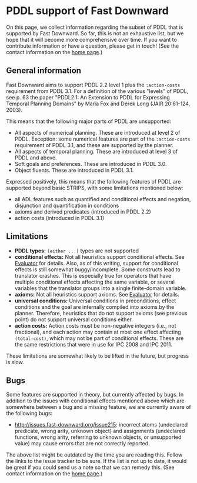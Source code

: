 # PDDL support of Fast Downward

On this page, we collect information regarding the subset of PDDL that
is supported by Fast Downward. So far, this is not an exhaustive list,
but we hope that it will become more comprehensive over time. If you
want to contribute information or have a question, please get in touch!
(See the contact information on the [home page](https://www.fast-downward.org).)

## General information

Fast Downward aims to support PDDL 2.2 level 1 plus the `:action-costs`
requirement from PDDL 3.1. For a definition of the various "levels" of
PDDL, see p. 63 the paper "PDDL2.1: An Extension to PDDL for Expressing
Temporal Planning Domains" by Maria Fox and Derek Long (JAIR 20:61-124,
2003).

This means that the following major parts of PDDL are unsupported:

-   All aspects of numerical planning. These are introduced at level 2
    of PDDL. Exception: some numerical features are part of the
    `:action-costs` requirement of PDDL 3.1, and these are supported by the
    planner.
-   All aspects of temporal planning. These are introduced at level 3 of
    PDDL and above.
-   Soft goals and preferences. These are introduced in PDDL 3.0.
-   Object fluents. These are introduced in PDDL 3.1.

Expressed positively, this means that the following features of PDDL are
supported beyond basic STRIPS, with some limitations mentioned below:

-   all ADL features such as quantified and conditional effects and
    negation, disjunction and quantification in conditions
-   axioms and derived predicates (introduced in PDDL 2.2)
-   action costs (introduced in PDDL 3.1)

## Limitations

-   **PDDL types:** `(either ...)` types are not supported
-   **conditional effects:** Not all heuristics support conditional
    effects. See [Evaluator](search/Evaluator.md) for details.
    Also, as of this writing, support for conditional effects is still
    somewhat buggy/incomplete. Some constructs lead to translator
    crashes. This is especially true for operators that have multiple
    conditional effects affecting the same variable, or several
    variables that the translator groups into a single finite-domain
    variable.
-   **axioms:** Not all heuristics support axioms. See
    [Evaluator](search/Evaluator.md) for details.
-   **universal conditions:** Universal conditions in preconditions,
    effect conditions and the goal are internally compiled into axioms
    by the planner. Therefore, heuristics that do not support axioms
    (see previous point) do not support universal conditions either.
-   **action costs:** Action costs must be non-negative integers (i.e.,
    not fractional), and each action may contain at most one effect
    affecting `(total-cost)`, which may not be part of conditional effects.
    These are the same restrictions that were in use for IPC 2008 and IPC 2011.

These limitations are somewhat likely to be lifted in the future, but progress
is slow.

## Bugs

Some features are supported in theory, but currently affected by bugs.
In addition to the issues with conditional effects mentioned above which
are somewhere between a bug and a missing feature, we are currently
aware of the following bugs:

-   <http://issues.fast-downward.org/issue215>: incorrect atoms
    (undeclared predicate, wrong arity, unknown object) and assignments
    (undeclared functions, wrong arity, referring to unknown objects, or
    unsupported value) may cause errors that are not correctly reported.

The above list might be outdated by the time you are reading this.
Follow the links to the issue tracker to be sure. If the list is not up
to date, it would be great if you could send us a note so that we can
remedy this. (See contact information on the [home page](https://www.fast-downward.org).)
